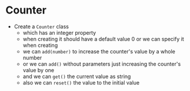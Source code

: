 # Counter

 -  Create a `Counter` class
     -  which has an integer property
     -  when creating it should have a default value 0 or we can specify it when creating
     -  we can `add(number)` to increase the counter's value by a whole number
     -  or we can `add()` without parameters just increasing the counter's value by one
     -  and we can `get()` the current value as string
     -  also we can `reset()` the value to the initial value

